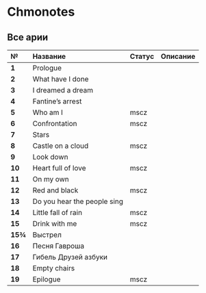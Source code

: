 # Chmonotes

## Все арии

| №       | Название                    | Статус | Описание |
| :------ | :-------------------------- | :----- | :------- |
| **1**   | Prologue                    |        |          |
| **2**   | What have I done            |        |          |
| **3**   | I dreamed a dream           |        |          |
| **4**   | Fantine’s arrest            |        |          |
| **5**   | Who am I                    | mscz   |          |
| **6**   | Confrontation               | mscz   |          |
| **7**   | Stars                       |        |          |
| **8**   | Castle on a cloud           | mscz   |          |
| **9**   | Look down                   |        |          |
| **10**  | Heart full of love          | mscz   |          |
| **11**  | On my own                   |        |          |
| **12**  | Red and black               | mscz   |          |
| **13**  | Do you hear the people sing |        |          |
| **14**  | Little fall of rain         | mscz   |          |
| **15**  | Drink with me               | mscz   |          |
| **15¾** | Выстрел                     |        |          |
| **16**  | Песня Гавроша               |        |          |
| **17**  | Гибель Друзей азбуки        |        |          |
| **18**  | Empty chairs                |        |          |
| **19**  | Epilogue                    | mscz   |          |
